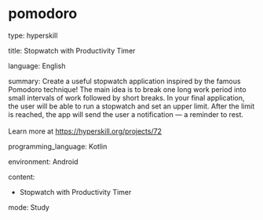 # pomodoro
type: hyperskill

title: Stopwatch with Productivity Timer

language: English

summary: Create a useful stopwatch application inspired by the famous Pomodoro technique!
  The main idea is to break one long work period into small intervals of work followed
  by short breaks. In your final application, the user will be able to run a stopwatch
  and set an upper limit. After the limit is reached, the app will send the user a
  notification — a reminder to rest.<br/><br/>Learn more at <a href="https://hyperskill.org/projects/72?utm_source=ide&utm_medium=ide&utm_campaign=ide&utm_content=project-card">https://hyperskill.org/projects/72</a>
  
programming_language: Kotlin

environment: Android

content:

- Stopwatch with Productivity Timer


mode: Study
